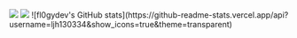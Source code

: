 <img src="https://capsule-render.vercel.app/api?type=waving&color=BDBDC8&height=150&section=header" />
<img src="https://capsule-render.vercel.app/api?type=waving&color=BDBDC8&height=150&section=footer" />
![fl0gydev's GitHub stats](https://github-readme-stats.vercel.app/api?username=ljh130334&show_icons=true&theme=transparent)
